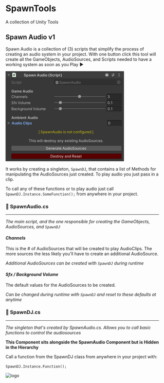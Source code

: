 # SpawnTools
 A collection of Unity Tools

## Spawn Audio  v1
Spawn Audio is a collection of (3) scripts that simplify the process of creating an audio system in your project.
With one button click this tool will create all the GameObjects, AudioSources, and Scripts
needed to have a working system as soon as you Play ▶️

![logo](https://github.com/SpawnCampGames/SpawnTools/blob/main/Readme/SpawnAudio.png)

It works by creating a singleton, `SpawnDJ`, that contains a list of Methods for manipulating
the AudioSources just created. To play audio you just pass in a clip.

To call any of these functions or to play audio just call `SpawnDJ.Instance.SomeFunction();` 
from anywhere in your project.


### 📄 SpawnAudio.cs
---
*The main script, and the one responsible for creating the GameObjects, AudioSources, and `SpawnDJ`*

#### _Channels_
This is the # of AudioSources that will be created to play AudioClips.
The more sources the less likely you'll have to create an additional AudioSource.

*Additional AudioSources can be created with `SpawnDJ` during runtime*

#### _Sfx / Background Volume_
The default values for the AudioSources to be created.

*Can be changed during runtime with `SpawnDJ` and reset to these defaults at anytime*



### 📄 SpawnDJ.cs
---
*The singleton that's created by SpawnAudio.cs. Allows you to call basic functions to control the audiosources*

**This Component sits alongside the SpawnAudio Component but is Hidden in the Hierarchy**



Call a function from the SpawnDJ class from anywhere in your project with:

`SpawnDJ.Instance.Function();`

![logo](https://spawncampgames.github.io/img/maincolorized.png)



